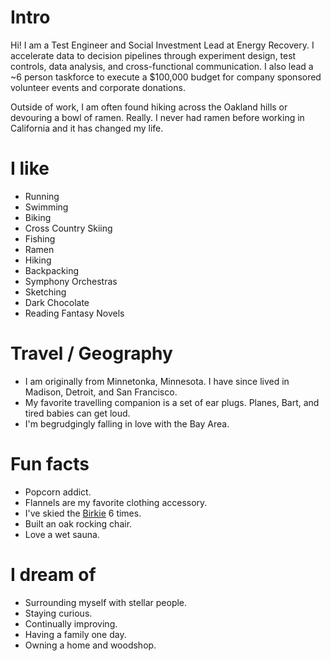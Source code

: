 # Intro

Hi! I am a Test Engineer and Social Investment Lead at Energy Recovery. I accelerate data to decision pipelines through experiment design, test controls, data analysis, and cross-functional communication. I also lead a ~6 person taskforce to execute a $100,000 budget for company sponsored volunteer events and corporate donations.

Outside of work, I am often found hiking across the Oakland hills or devouring a bowl of ramen. Really. I never had ramen before working in California and it has changed my life.

# I like

- Running
- Swimming
- Biking
- Cross Country Skiing
- Fishing
- Ramen
- Hiking
- Backpacking
- Symphony Orchestras
- Sketching
- Dark Chocolate
- Reading Fantasy Novels

# Travel / Geography

- I am originally from Minnetonka, Minnesota. I have since lived in Madison, Detroit, and San Francisco.
- My favorite travelling companion is a set of ear plugs. Planes, Bart, and tired babies can get loud.
- I'm begrudgingly falling in love with the Bay Area.


# Fun facts

- Popcorn addict.
- Flannels are my favorite clothing accessory.
- I've skied the [Birkie](https://www.birkie.com/) 6 times.
- Built an oak rocking chair.
- Love a wet sauna.


# I dream of

- Surrounding myself with stellar people.
- Staying curious.
- Continually improving.
- Having a family one day.
- Owning a home and woodshop.
